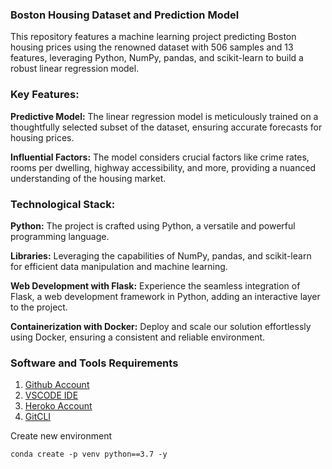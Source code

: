 ### Boston Housing Dataset and Prediction Model

This repository features a machine learning project predicting Boston housing prices using the renowned dataset with 506 samples and 13 features, leveraging Python, NumPy, pandas, and scikit-learn to build a robust linear regression model.

### Key Features:

**Predictive Model:** The linear regression model is meticulously trained on a thoughtfully selected subset of the dataset, ensuring accurate forecasts for housing prices.

**Influential Factors:** The model considers crucial factors like crime rates, rooms per dwelling, highway accessibility, and more, providing a nuanced understanding of the housing market.

### Technological Stack:

**Python:** The project is crafted using Python, a versatile and powerful programming language.

**Libraries:**  Leveraging the capabilities of NumPy, pandas, and scikit-learn for efficient data manipulation and machine learning.

**Web Development with Flask:** Experience the seamless integration of Flask, a web development framework in Python, adding an interactive layer to the project.

**Containerization with Docker:** Deploy and scale our solution effortlessly using Docker, ensuring a consistent and reliable environment.
 
### Software and Tools Requirements

1. [Github Account](https://github.com)
2. [VSCODE IDE](https://code.visualstdio.com/)
3. [Heroko Account](https://heroku.com)
4. [GitCLI](https://git-scm.com/book/en/v2/Getting-Started-The-Command-Line)

Create new environment
```
conda create -p venv python==3.7 -y
```
